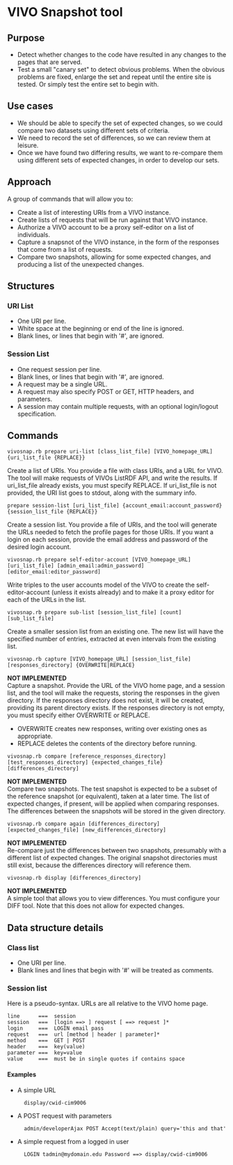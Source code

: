 # VIVO Snapshot tool

## Purpose
- Detect whether changes to the code have resulted in any changes to the pages that are served.
- Test a small "canary set" to detect obvious problems. When the obvious problems are fixed, enlarge the set and 
repeat until the entire site is tested. Or simply test the entire set to begin with.

## Use cases
- We should be able to specify the set of expected changes, so we could compare two datasets using different sets of criteria.
- We need to record the set of differences, so we can review them at leisure.
- Once we have found two differing results, we want to re-compare them using different sets of expected changes, 
in order to develop our sets.

## Approach
A group of commands that will allow you to:
- Create a list of interesting URIs from a VIVO instance.
- Create lists of requests that will be run against that VIVO instance.
- Authorize a VIVO account to be a proxy self-editor on a list of individuals.
- Capture a snapsnot of the VIVO instance, in the form of the responses that come from a list of requests.
- Compare two snapshots, allowing for some expected changes, and producing a list of the unexpected changes.

## Structures

### URI List
- One URI per line. 
- White space at the beginning or end of the line is ignored. 
- Blank lines, or lines that begin with '#', are ignored.

### Session List
- One request session per line. 
- Blank lines, or lines that begin with '#', are ignored.
- A request may be a single URL.
- A request may also specify POST or GET, HTTP headers, and parameters. 
- A session may contain multiple requests, with an optional login/logout specification.

## Commands

```
vivosnap.rb prepare uri-list [class_list_file] [VIVO_homepage_URL] {uri_list_file {REPLACE}}
```
Create a list of URIs. You provide a file with class URIs, and a URL for VIVO. 
The tool will make requests of VIVOs ListRDF API, and write the results. 
If uri_list_file already exists, you must specify REPLACE. If uri_list_file is not provided,
the URI list goes to stdout, along with the summary info. 

```
prepare session-list [uri_list_file] {account_email:account_password} {session_list_file {REPLACE}}
```
Create a session list. 
You provide a file of URIs, and the tool will generate the URLs needed to fetch the profile pages for those URIs.
If you want a login on each session, provide the email address and password of the desired login account.

```
vivosnap.rb prepare self-editor-account [VIVO_homepage_URL] [uri_list_file] [admin_email:admin_password] [editor_email:editor_password]
```
Write triples to the user accounts model of the VIVO to create the self-editor-account (unless it exists already) 
and to make it a proxy editor for each of the URLs in the list.

```
vivosnap.rb prepare sub-list [session_list_file] [count] [sub_list_file]
```
Create a smaller session list from an existing one. 
The new list will have the specified number of entries, extracted at even intervals from the existing list.

```
vivosnap.rb capture [VIVO_homepage_URL] [session_list_file] [responses_directory] {OVERWRITE|REPLACE}
```
**NOT IMPLEMENTED**  
Capture a snapshot. Provide the URL of the VIVO home page, and a session list, and the tool will
make the requests, storing the responses in the given directory. 
If the responses directory does not exist, it will be created, providing its parent directory exists.
If the responses directory is not empty, you must specify either OVERWRITE or REPLACE. 
- OVERWRITE creates new responses, writing over existing ones as appropriate.
- REPLACE deletes the contents of the directory before running.

```
vivosnap.rb compare [reference_responses_directory] [test_responses_directory] {expected_changes_file} [differences_directory]
```
**NOT IMPLEMENTED**  
Compare two snapshots. 
The test snapshot is expected to be a subset of the reference snapshot (or equivalent), taken at a later time.
The list of expected changes, if present, will be applied when comparing responses.
The differences between the snapshots will be stored in the given directory.

```
vivosnap.rb compare again [differences_directory] [expected_changes_file] [new_differences_directory]
```
**NOT IMPLEMENTED**  
Re-compare just the differences between two snapshots, presumably with a different list of expected changes.
The original snapshot directories must still exist, because the differences directory will reference them.

```
vivosnap.rb display [differences_directory]
```
**NOT IMPLEMENTED**  
A simple tool that allows you to view differences. You must configure your DIFF tool. Note that this
does not allow for expected changes. 


## Data structure details

### Class list
- One URI per line.
- Blank lines and lines that begin with '#' will be treated as comments.

### Session list
Here is a pseudo-syntax. URLs are all relative to the VIVO home page.
```
line      ===  session
session   ===  [login ==> ] request [ ==> request ]*
login     ===  LOGIN email pass
request   ===  url [method | header | parameter]*
method    ===  GET | POST
header    ===  key(value)
parameter ===  key=value
value     ===  must be in single quotes if contains space
```

#### Examples
* A simple URL

        display/cwid-cim9006
* A POST request with parameters

        admin/developerAjax POST Accept(text/plain) query='this and that'
* A simple request from a logged in user

        LOGIN tadmin@mydomain.edu Password ==> display/cwid-cim9006
